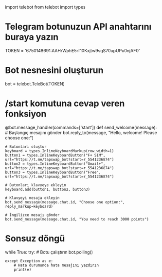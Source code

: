 import telebot
from telebot import types

# Telegram botunuzun API anahtarını buraya yazın
TOKEN = '6750148691:AAHrWphE5rf10Kxjtw9sqS70upUPu0njAF0'

# Bot nesnesini oluşturun
bot = telebot.TeleBot(TOKEN)

# /start komutuna cevap veren fonksiyon
@bot.message_handler(commands=['start'])
def send_welcome(message):
    # Başlangıç mesajını gönder
    bot.reply_to(message, "Hello, welcome! Please choose one:")

    # Butonları oluştur
    keyboard = types.InlineKeyboardMarkup(row_width=1)
    button1 = types.InlineKeyboardButton("F+ SIM", url="https://t.me/tapswap_bot?start=r_5541236874")
    button2 = types.InlineKeyboardButton("Gmail+", url="https://t.me/tapswap_bot?start=r_5541236874")
    button3 = types.InlineKeyboardButton("Free", url="https://t.me/tapswap_bot?start=r_5541236874")

    # Butonları klavyeye ekleyin
    keyboard.add(button1, button2, button3)

    # Klavyeyi mesaja ekleyin
    bot.send_message(message.chat.id, "Choose one option:", reply_markup=keyboard)

    # İngilizce mesajı gönder
    bot.send_message(message.chat.id, "You need to reach 3000 points")

# Sonsuz döngü
while True:
    try:
        # Botu çalıştırın
        bot.polling()

    except Exception as e:
        # Hata durumunda hata mesajını yazdırın
        print(e)